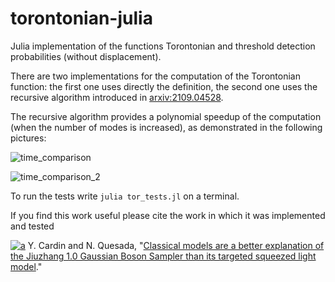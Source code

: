 # torontonian-julia
Julia implementation of the functions Torontonian and threshold detection probabilities (without displacement).

There are two implementations for the computation of the Torontonian function: the first one uses directly the definition, the second one uses the recursive algorithm introduced in [arxiv:2109.04528](https://arxiv.org/abs/2109.04528).

The recursive algorithm provides a polynomial speedup of the computation (when the number of modes is increased), as demonstrated in the following pictures:

![time_comparison](https://user-images.githubusercontent.com/95931266/190510160-44e99f6a-1bf6-4fcd-b1b4-b910b5a5f276.png)

![time_comparison_2](https://user-images.githubusercontent.com/95931266/190509883-9369e83a-d358-466e-b2fd-59f99453ef69.png)

To run the tests write `julia tor_tests.jl` on a terminal. 

If you find this work useful please cite the work in which it was implemented and tested

[![a](https://img.shields.io/static/v1?label=arXiv&message=2207.10058&color=active&style=flat-square)](https://arxiv.org/abs/2207.10058)
Y. Cardin and N. Quesada, "[Classical models are a better explanation of the Jiuzhang 1.0 Gaussian Boson Sampler than its targeted squeezed light model](https://arxiv.org/abs/2207.10058)."


